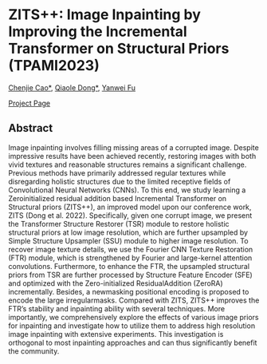 # ZITS++: Image Inpainting by Improving the Incremental Transformer on Structural Priors (TPAMI2023)

[Chenjie Cao*](https://ewrfcas.github.io/),
[Qiaole Dong*](https://dqiaole.github.io/),
[Yanwei Fu](http://yanweifu.github.io/)

[Project Page](https://ewrfcas.github.io/ZITS-PlusPlus/)

## Abstract

Image inpainting involves filling missing areas of a
corrupted image. Despite impressive results have been achieved
recently, restoring images with both vivid textures and reasonable
structures remains a significant challenge. Previous methods have
primarily addressed regular textures while disregarding holistic
structures due to the limited receptive fields of Convolutional
Neural Networks (CNNs). To this end, we study learning a Zeroinitialized
residual addition based Incremental Transformer on
Structural priors (ZITS++), an improved model upon our conference
work, ZITS (Dong et al. 2022). Specifically, given one corrupt
image, we present the Transformer Structure Restorer (TSR) module
to restore holistic structural priors at low image resolution,
which are further upsampled by Simple Structure Upsampler
(SSU) module to higher image resolution. To recover image texture
details, we use the Fourier CNN Texture Restoration (FTR) module,
which is strengthened by Fourier and large-kernel attention
convolutions. Furthermore, to enhance the FTR, the upsampled
structural priors from TSR are further processed by Structure
Feature Encoder (SFE) and optimized with the Zero-initialized
ResidualAddition (ZeroRA) incrementally. Besides, a newmasking
positional encoding is proposed to encode the large irregularmasks.
Compared with ZITS, ZITS++ improves the FTR’s stability and
inpainting ability with several techniques. More importantly, we
comprehensively explore the effects of various image priors for
inpainting and investigate how to utilize them to address high resolution
image inpainting with extensive experiments. This investigation
is orthogonal to most inpainting approaches and can
thus significantly benefit the community.


